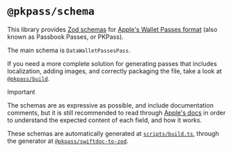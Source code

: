 # `@pkpass/schema`

This library provides [Zod schemas](https://zod.dev) for [Apple's Wallet Passes format](https://developer.apple.com/documentation/walletpasses/pass) (also known as Passbook Passes, or PKPass).

The main schema is `DataWalletPassesPass`.

If you need a more complete solution for generating passes that includes localization, adding images, and correctly packaging the file, take a look at [`@pkpass/build`](../build).

> [!IMPORTANT]
> The schemas are as expressive as possible, and include documentation comments, but it is still recommended to read through [Apple's docs](https://developer.apple.com/documentation/walletpasses/pass) in order to understand the expected content of each field, and how it works.

These schemas are automatically generated at [`scripts/build.ts`](./scripts/build.ts), through the generator at [`@pkpass/swiftdoc-to-zod`](../swiftdoc-to-zod).
